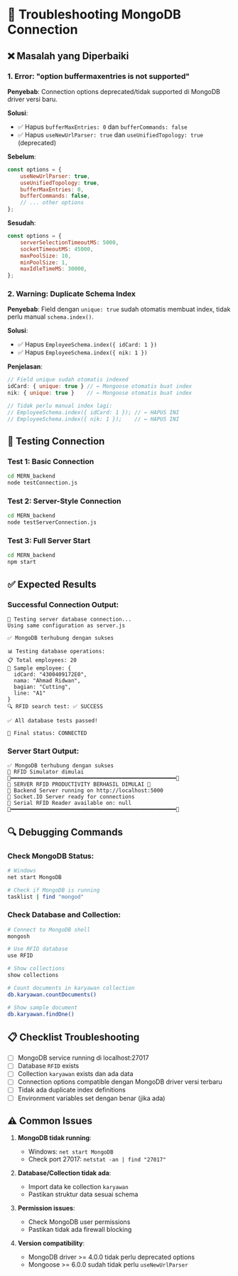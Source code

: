 # 🔧 Troubleshooting MongoDB Connection

## ❌ Masalah yang Diperbaiki

### 1. Error: "option buffermaxentries is not supported"

**Penyebab**: Connection options deprecated/tidak supported di MongoDB driver versi baru.

**Solusi**: 
- ✅ Hapus `bufferMaxEntries: 0` dan `bufferCommands: false`
- ✅ Hapus `useNewUrlParser: true` dan `useUnifiedTopology: true` (deprecated)

**Sebelum**:
```javascript
const options = {
    useNewUrlParser: true,
    useUnifiedTopology: true,
    bufferMaxEntries: 0,
    bufferCommands: false,
    // ... other options
};
```

**Sesudah**:
```javascript
const options = {
    serverSelectionTimeoutMS: 5000,
    socketTimeoutMS: 45000,
    maxPoolSize: 10,
    minPoolSize: 1,
    maxIdleTimeMS: 30000,
};
```

### 2. Warning: Duplicate Schema Index

**Penyebab**: Field dengan `unique: true` sudah otomatis membuat index, tidak perlu manual `schema.index()`.

**Solusi**:
- ✅ Hapus `EmployeeSchema.index({ idCard: 1 })` 
- ✅ Hapus `EmployeeSchema.index({ nik: 1 })`

**Penjelasan**: 
```javascript
// Field unique sudah otomatis indexed
idCard: { unique: true } // ← Mongoose otomatis buat index
nik: { unique: true }    // ← Mongoose otomatis buat index

// Tidak perlu manual index lagi:
// EmployeeSchema.index({ idCard: 1 }); // ← HAPUS INI
// EmployeeSchema.index({ nik: 1 });    // ← HAPUS INI
```

## 🧪 Testing Connection

### Test 1: Basic Connection
```bash
cd MERN_backend
node testConnection.js
```

### Test 2: Server-Style Connection  
```bash
cd MERN_backend
node testServerConnection.js
```

### Test 3: Full Server Start
```bash
cd MERN_backend
npm start
```

## ✅ Expected Results

### Successful Connection Output:
```
🔄 Testing server database connection...
Using same configuration as server.js

✅ MongoDB terhubung dengan sukses

📊 Testing database operations:
📋 Total employees: 20
👤 Sample employee: {
  idCard: "4300409172E0",
  nama: "Ahmad Ridwan", 
  bagian: "Cutting",
  line: "A1"
}
🔍 RFID search test: ✅ SUCCESS

✅ All database tests passed!

🏁 Final status: CONNECTED
```

### Server Start Output:
```
✅ MongoDB terhubung dengan sukses
🤖 RFID Simulator dimulai
🚀━━━━━━━━━━━━━━━━━━━━━━━━━━━━━━━━━━━━━━━━━━━━━━━━━━━━🚀
🌟 SERVER RFID PRODUCTIVITY BERHASIL DIMULAI 🌟
🔗 Backend Server running on http://localhost:5000
🔗 Socket.IO Server ready for connections
🔗 Serial RFID Reader available on: null
🚀━━━━━━━━━━━━━━━━━━━━━━━━━━━━━━━━━━━━━━━━━━━━━━━━━━━━🚀
```

## 🔍 Debugging Commands

### Check MongoDB Status:
```bash
# Windows
net start MongoDB

# Check if MongoDB is running
tasklist | find "mongod"
```

### Check Database and Collection:
```bash
# Connect to MongoDB shell
mongosh

# Use RFID database
use RFID

# Show collections
show collections

# Count documents in karyawan collection
db.karyawan.countDocuments()

# Show sample document
db.karyawan.findOne()
```

## 📋 Checklist Troubleshooting

- [ ] MongoDB service running di localhost:27017
- [ ] Database `RFID` exists
- [ ] Collection `karyawan` exists dan ada data
- [ ] Connection options compatible dengan MongoDB driver versi terbaru
- [ ] Tidak ada duplicate index definitions
- [ ] Environment variables set dengan benar (jika ada)

## ⚠️ Common Issues

1. **MongoDB tidak running**: 
   - Windows: `net start MongoDB`
   - Check port 27017: `netstat -an | find "27017"`

2. **Database/Collection tidak ada**:
   - Import data ke collection `karyawan`
   - Pastikan struktur data sesuai schema

3. **Permission issues**:
   - Check MongoDB user permissions
   - Pastikan tidak ada firewall blocking

4. **Version compatibility**:
   - MongoDB driver >= 4.0.0 tidak perlu deprecated options
   - Mongoose >= 6.0.0 sudah tidak perlu `useNewUrlParser` 